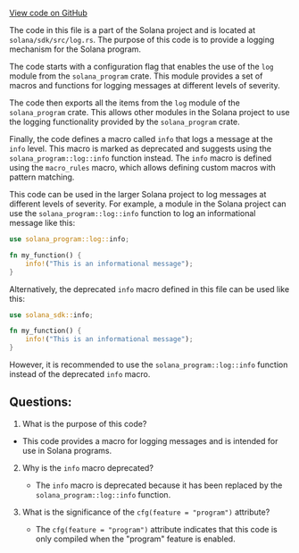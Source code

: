 [View code on GitHub](https://github.com/solana-labs/solana/blob/master/sdk/src/log.rs)

The code in this file is a part of the Solana project and is located at `solana/sdk/src/log.rs`. The purpose of this code is to provide a logging mechanism for the Solana program. 

The code starts with a configuration flag that enables the use of the `log` module from the `solana_program` crate. This module provides a set of macros and functions for logging messages at different levels of severity.

The code then exports all the items from the `log` module of the `solana_program` crate. This allows other modules in the Solana project to use the logging functionality provided by the `solana_program` crate.

Finally, the code defines a macro called `info` that logs a message at the `info` level. This macro is marked as deprecated and suggests using the `solana_program::log::info` function instead. The `info` macro is defined using the `macro_rules` macro, which allows defining custom macros with pattern matching.

This code can be used in the larger Solana project to log messages at different levels of severity. For example, a module in the Solana project can use the `solana_program::log::info` function to log an informational message like this:

```rust
use solana_program::log::info;

fn my_function() {
    info!("This is an informational message");
}
```

Alternatively, the deprecated `info` macro defined in this file can be used like this:

```rust
use solana_sdk::info;

fn my_function() {
    info!("This is an informational message");
}
```

However, it is recommended to use the `solana_program::log::info` function instead of the deprecated `info` macro.
## Questions: 
 1. What is the purpose of this code?
   - This code provides a macro for logging messages and is intended for use in Solana programs.

2. Why is the `info` macro deprecated?
   - The `info` macro is deprecated because it has been replaced by the `solana_program::log::info` function.

3. What is the significance of the `cfg(feature = "program")` attribute?
   - The `cfg(feature = "program")` attribute indicates that this code is only compiled when the "program" feature is enabled.
